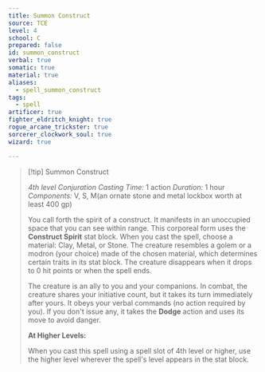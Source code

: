 ```yaml
---
title: Summon Construct
source: TCE
level: 4
school: C
prepared: false
id: summon_construct
verbal: true
somatic: true
material: true
aliases:
  - spell_summon_construct
tags:
  - spell
artificer: true
fighter_eldritch_knight: true
rogue_arcane_trickster: true
sorcerer_clockwork_soul: true
wizard: true

---
```

>[!tip] Summon Construct
>
> *4th level Conjuration*
> *Casting Time:* 1 action
> *Duration:* 1 hour
> *Components:* V, S, M(an ornate stone and metal lockbox worth at least 400 gp)
>
>You call forth the spirit of a construct. It manifests in an unoccupied space that you can see within range. This corporeal form uses the **Construct Spirit** stat block. When you cast the spell, choose a material: Clay, Metal, or Stone. The creature resembles a golem or a modron (your choice) made of the chosen material, which determines certain traits in its stat block. The creature disappears when it drops to 0 hit points or when the spell ends.
>
>The creature is an ally to you and your companions. In combat, the creature shares your initiative count, but it takes its turn immediately after yours. It obeys your verbal commands (no action required by you). If you don't issue any, it takes the **Dodge** action and uses its move to avoid danger.
>
>**At Higher Levels:**
>
>When you cast this spell using a spell slot of 4th level or higher, use the higher level wherever the spell's level appears in the stat block.
>

